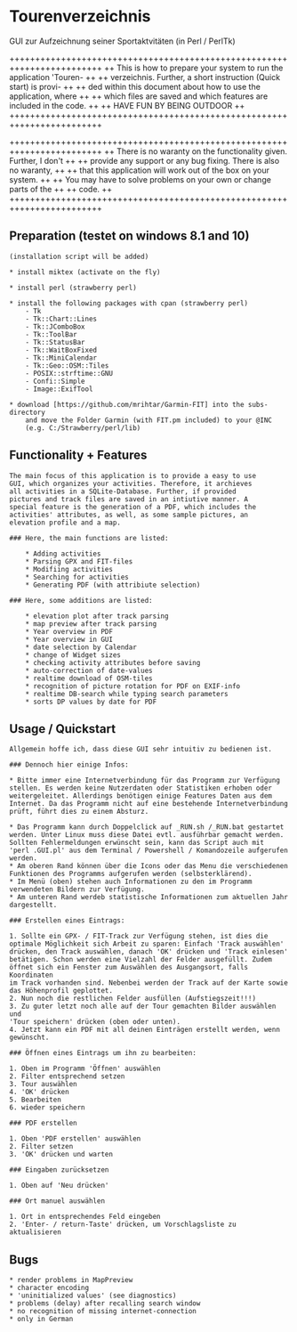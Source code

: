 # Tourenverzeichnis
GUI zur Aufzeichnung seiner Sportaktvitäten (in Perl / PerlTk)

++++++++++++++++++++++++++++++++++++++++++++++++++++++++++++++++++++++++
++ This is how to prepare your system to run the application 'Touren- ++
++ verzeichnis. Further, a short instruction (Quick start) is provi-  ++
++ ded within this document about how to use the application, where   ++
++ which files are saved and which features are included in the code. ++
++ 			HAVE FUN BY BEING OUTDOOR		                          ++
++++++++++++++++++++++++++++++++++++++++++++++++++++++++++++++++++++++++

++++++++++++++++++++++++++++++++++++++++++++++++++++++++++++++++++++++++
++ There is no waranty on the functionality given. Further, I don't   ++
++ provide any support or any bug fixing. There is also no waranty,   ++
++ that this application will work out of the box on your system.     ++
++ You may have to solve problems on your own or change parts of the  ++
++ code.							                                  ++
++++++++++++++++++++++++++++++++++++++++++++++++++++++++++++++++++++++++

## Preparation (testet on windows 8.1 and 10)
	(installation script will be added)

	* install miktex (activate on the fly)

	* install perl (strawberry perl)

	* install the following packages with cpan (strawberry perl)
		- Tk
		- Tk::Chart::Lines
		- Tk::JComboBox
		- Tk::ToolBar
		- Tk::StatusBar
		- Tk::WaitBoxFixed
		- Tk::MiniCalendar
		- Tk::Geo::OSM::Tiles
		- POSIX::strftime::GNU
		- Confi::Simple
		- Image::ExifTool

	* download [https://github.com/mrihtar/Garmin-FIT] into the subs-directory
        and move the Folder Garmin (with FIT.pm included) to your @INC 
		(e.g. C:/Strawberry/perl/lib)

## Functionality + Features

	The main focus of this application is to provide a easy to use 
	GUI, which organizes your activities. Therefore, it archieves 
	all activities in a SQLite-Database. Further, if provided 
	pictures and track files are saved in an intiutive manner. A 
	special feature is the generation of a PDF, which includes the 
	activities' attributes, as well, as some sample pictures, an 
	elevation profile and a map.

	### Here, the main functions are listed:

		* Adding activities
		* Parsing GPX and FIT-files
		* Modifiing activities
		* Searching for activities
		* Generating PDF (with attribiute selection)

	### Here, some additions are listed:

		* elevation plot after track parsing
		* map preview after track parsing
		* Year overview in PDF
		* Year overview in GUI
		* date selection by Calendar
		* change of Widget sizes
		* checking activity attributes before saving
		* auto-correction of date-values
		* realtime download of OSM-tiles
		* recognition of picture rotation for PDF on EXIF-info
		* realtime DB-search while typing search parameters
        * sorts DP values by date for PDF

## Usage / Quickstart

	Allgemein hoffe ich, dass diese GUI sehr intuitiv zu bedienen ist.

    ### Dennoch hier einige Infos:
    
    * Bitte immer eine Internetverbindung für das Programm zur Verfügung
    stellen. Es werden keine Nutzerdaten oder Statistiken erhoben oder
    weitergeleitet. Allerdings benötigen einige Features Daten aus dem 
    Internet. Da das Programm nicht auf eine bestehende Internetverbindung
    prüft, führt dies zu einem Absturz.
    
    * Das Programm kann durch Doppelclick auf _RUN.sh /_RUN.bat gestartet 
    werden. Unter Linux muss diese Datei evtl. ausführbar gemacht werden.
    Sollten Fehlermeldungen erwünscht sein, kann das Script auch mit
    'perl .GUI.pl' aus dem Terminal / Powershell / Komandozeile aufgerufen
    werden.
    * Am oberen Rand können über die Icons oder das Menu die verschiedenen
    Funktionen des Programms aufgerufen werden (selbsterklärend).
    * Im Menü (oben) stehen auch Informationen zu den im Programm 
    verwendeten Bildern zur Verfügung.
    * Am unteren Rand werdeb statistische Informationen zum aktuellen Jahr
    dargestellt.

    ### Erstellen eines Eintrags:
    
    1. Sollte ein GPX- / FIT-Track zur Verfügung stehen, ist dies die 
    optimale Möglichkeit sich Arbeit zu sparen: Einfach 'Track auswählen'
    drücken, den Track auswählen, danach 'OK' drücken und 'Track einlesen'
    betätigen. Schon werden eine Vielzahl der Felder ausgefüllt. Zudem
    öffnet sich ein Fenster zum Auswählen des Ausgangsort, falls Koordinaten 
    im Track vorhanden sind. Nebenbei werden der Track auf der Karte sowie
    das Höhenprofil geplottet. 
    2. Nun noch die restlichen Felder ausfüllen (Aufstiegszeit!!!)
    3. Zu guter letzt noch alle auf der Tour gemachten Bilder auswählen und
    'Tour speichern' drücken (oben oder unten).
    4. Jetzt kann ein PDF mit all deinen Einträgen erstellt werden, wenn 
    gewünscht.

    ### Öffnen eines Eintrags um ihn zu bearbeiten:
    
    1. Oben im Programm 'Öffnen' auswählen
    2. Filter entsprechend setzen
    3. Tour auswählen
    4. 'OK' drücken
    5. Bearbeiten
    6. wieder speichern

    ### PDF erstellen
    
    1. Oben 'PDF erstellen' auswählen
    2. Filter setzen
    3. 'OK' drücken und warten

    ### Eingaben zurücksetzen
    
    1. Oben auf 'Neu drücken'

    ### Ort manuel auswählen
    
    1. Ort in entsprechendes Feld eingeben
    2. 'Enter- / return-Taste' drücken, um Vorschlagsliste zu aktualisieren

## Bugs

	* render problems in MapPreview
	* character encoding
	* 'uninitialized values' (see diagnostics)
	* problems (delay) after recalling search window
	* no recognition of missing internet-connection
    * only in German
